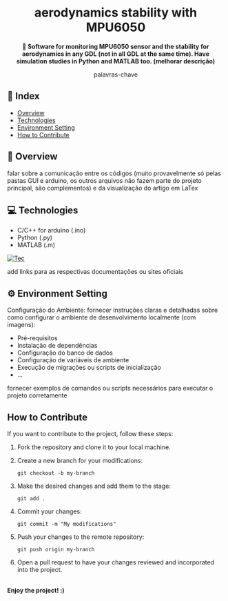 <h1 align="center">aerodynamics stability with MPU6050</h1>


<div align="center">
  <strong>🚀 Software for monitoring MPU6050 sensor and the stability for aerodynamics in any GDL (not in all GDL at the same time). Have simulation studies in Python and MATLAB too. (melhorar descrição) </strong>
</div>

<div align="center">
  <p>palavras-chave</p>
  <p></p>
</div>

## 📖 Index

- [Overview](#overview)
- [Technologies](#technologies)
- [Environment Setting](#environment-setting)
- [How to Contribute](#how-to-contribute)

## 🔭 Overview

falar sobre a comunicação entre os códigos (muito provavelmente só pelas pastas GUI e arduino, os outros arquivos não fazem parte do projeto principal, são complementos) e da visualização do artigo em LaTex

## 💻 Technologies

- C/C++ for arduino (.ino)
- Python (.py)
- MATLAB (.m)

[![Tec](https://skillicons.dev/icons?i=py,cpp,vscode,blender,matlab,arduino)](https://skillicons.dev)

add links para as respectivas documentações ou sites oficiais

## ⚙️ Environment Setting

Configuração do Ambiente: fornecer instruções claras e detalhadas sobre como configurar o ambiente de desenvolvimento localmente (com imagens):

- Pré-requisitos
- Instalação de dependências
- Configuração do banco de dados
- Configuração de variáveis de ambiente
- Execução de migrações ou scripts de inicialização
- ...

fornecer exemplos de comandos ou scripts necessários para executar o projeto corretamente

## How to Contribute

If you want to contribute to the project, follow these steps:

1. Fork the repository and clone it to your local machine.

2. Create a new branch for your modifications:
   ```
   git checkout -b my-branch
   ```
3. Make the desired changes and add them to the stage:
   ```
   git add .
   ```
4. Commit your changes:
   ```
   git commit -m "My modifications"
   ```
5. Push your changes to the remote repository:
   ```
   git push origin my-branch
   ```
6. Open a pull request to have your changes reviewed and incorporated into the project.

<b><br>Enjoy the project!  :) </br></b>

